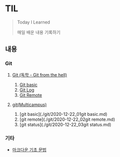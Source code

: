 # TIL
> Today I Learned
>
> 매일 배운 내용 기록하기



## 내용

### Git

1. [Git (독학 - Git from the hell)](https://github.com/parksimis/Git.git)
   1. [Git basic](https://github.com/parksimis/Git/blob/master/2020-03-13-Git_Basic.md)
   2. [Git Log](https://github.com/parksimis/Git/blob/master/2020-03-14%20Git_Log.md)
   3. [Git Remote](https://github.com/parksimis/Git/blob/master/2020-03-15%20Git_Remote.md)

2. [git(Multicampus)](./git)
   1. [git basic](./git/2020-12-22_01git basic.md)
   2. [git remote](./git/2020-12-22_02git remote.md)
   3. [git status](./git/2020-12-22_03git status.md)



### 기타

* [마크다운 기초 문법](./markdown.md)
